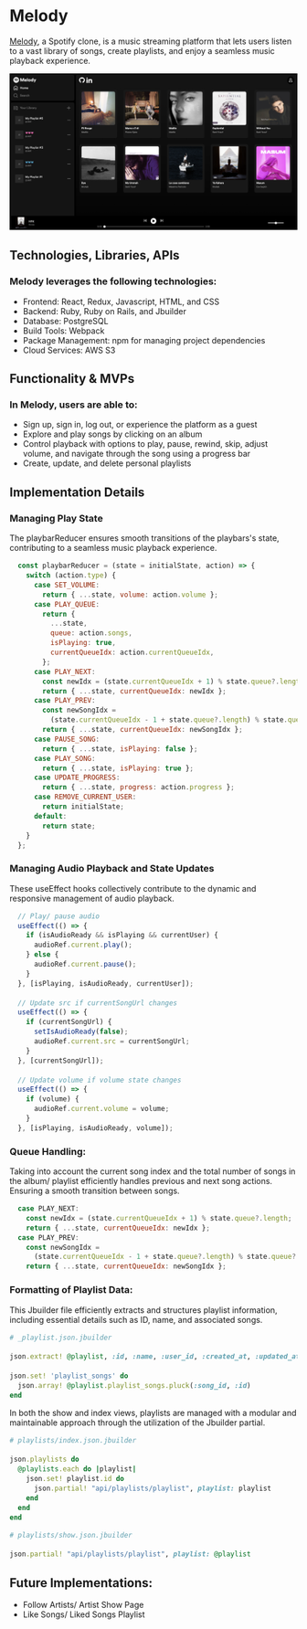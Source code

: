 # Melody

[Melody](https://melody-0euk.onrender.com/), a Spotify clone, is a music streaming platform that lets users listen to a vast library of songs, create playlists, and enjoy a seamless music playback experience.

![Melody Interface](./frontend/src/static/images/readme/melody-interface.png)

## Technologies, Libraries, APIs
### Melody leverages the following technologies:
- Frontend: React, Redux, Javascript, HTML, and CSS
- Backend: Ruby, Ruby on Rails, and Jbuilder
- Database: PostgreSQL
- Build Tools: Webpack 
- Package Management: npm for managing project dependencies
- Cloud Services: AWS S3

## Functionality & MVPs
### In Melody, users are able to:
- Sign up, sign in, log out, or experience the platform as a guest
- Explore and play songs by clicking on an album
- Control playback with options to play, pause, rewind, skip, adjust volume, and navigate through the song using a progress bar
- Create, update, and delete personal playlists

## Implementation Details

### Managing Play State 

The playbarReducer ensures smooth transitions of the playbars's state, contributing to a seamless music playback experience.

```javascript
  const playbarReducer = (state = initialState, action) => {
    switch (action.type) {
      case SET_VOLUME:
        return { ...state, volume: action.volume };
      case PLAY_QUEUE:
        return {
          ...state,
          queue: action.songs,
          isPlaying: true,
          currentQueueIdx: action.currentQueueIdx,
        };
      case PLAY_NEXT:
        const newIdx = (state.currentQueueIdx + 1) % state.queue?.length;
        return { ...state, currentQueueIdx: newIdx };
      case PLAY_PREV:
        const newSongIdx =
          (state.currentQueueIdx - 1 + state.queue?.length) % state.queue?.length;
        return { ...state, currentQueueIdx: newSongIdx };
      case PAUSE_SONG:
        return { ...state, isPlaying: false };
      case PLAY_SONG:
        return { ...state, isPlaying: true };
      case UPDATE_PROGRESS:
        return { ...state, progress: action.progress };
      case REMOVE_CURRENT_USER:
        return initialState;
      default:
        return state;
    }
  };
```

### Managing Audio Playback and State Updates

These useEffect hooks collectively contribute to the dynamic and responsive management of audio playback.

```javascript
  // Play/ pause audio
  useEffect(() => {
    if (isAudioReady && isPlaying && currentUser) {
      audioRef.current.play();
    } else {
      audioRef.current.pause();
    }
  }, [isPlaying, isAudioReady, currentUser]);

  // Update src if currentSongUrl changes
  useEffect(() => {
    if (currentSongUrl) {
      setIsAudioReady(false);
      audioRef.current.src = currentSongUrl;
    }
  }, [currentSongUrl]);

  // Update volume if volume state changes
  useEffect(() => {
    if (volume) {
      audioRef.current.volume = volume;
    }
  }, [isPlaying, isAudioReady, volume]);
  ```

### Queue Handling:

Taking into account the current song index and the total number of songs in the album/ playlist efficiently handles previous and next song actions. Ensuring a smooth transition between songs.

```javascript
  case PLAY_NEXT:
    const newIdx = (state.currentQueueIdx + 1) % state.queue?.length;
    return { ...state, currentQueueIdx: newIdx };
  case PLAY_PREV:
    const newSongIdx =
      (state.currentQueueIdx - 1 + state.queue?.length) % state.queue?.length;
    return { ...state, currentQueueIdx: newSongIdx };
```

### Formatting of Playlist Data:

This Jbuilder file efficiently extracts and structures playlist information, including essential details such as ID, name, and associated songs.

```ruby
# _playlist.json.jbuilder

json.extract! @playlist, :id, :name, :user_id, :created_at, :updated_at

json.set! 'playlist_songs' do
  json.array! @playlist.playlist_songs.pluck(:song_id, :id)
end
```

In both the show and index views, playlists are managed with a modular and maintainable approach through the utilization of the Jbuilder partial.

```ruby
# playlists/index.json.jbuilder

json.playlists do
  @playlists.each do |playlist|
    json.set! playlist.id do
      json.partial! "api/playlists/playlist", playlist: playlist
    end
  end
end
```

```ruby
# playlists/show.json.jbuilder

json.partial! "api/playlists/playlist", playlist: @playlist
```


## Future Implementations:
- Follow Artists/ Artist Show Page
- Like Songs/ Liked Songs Playlist